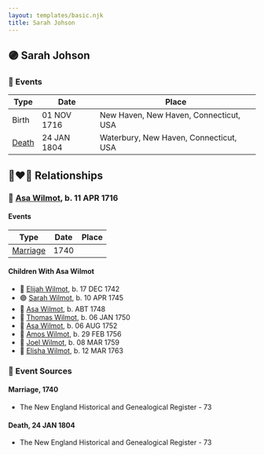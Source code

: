 ```yaml
---
layout: templates/basic.njk
title: Sarah Johson
---
```

## 🟣 Sarah Johson

### 📆 Events

Type | Date | Place
------ | ------ | ------
Birth | 01 NOV 1716 | New Haven, New Haven, Connecticut, USA
[Death](#event-event-4) | 24 JAN 1804 | Waterbury, New Haven, Connecticut, USA

## 👩‍❤️‍👨 Relationships

### 🔵 [Asa Wilmot](/people/1/15735504), b. 11 APR 1716

#### Events

Type | Date | Place
------ | ------ | ------
[Marriage](#event-family-0-event-0) | 1740 |
#### Children With Asa Wilmot
* 🔵 [Elijah Wilmot](/people/9/99050066), b. 17 DEC 1742
* 🟣 [Sarah Wilmot](/people/3/33582066), b. 10 APR 1745
* 🔵 [Asa Wilmot](/people/4/47117298), b. ABT 1748
* 🔵 [Thomas Wilmot](/people/4/47695656), b. 06 JAN 1750
* 🔵 [Asa Wilmot](/people/9/91393496), b. 06 AUG 1752
* 🔵 [Amos Wilmot](/people/3/34677049), b. 29 FEB 1756
* 🔵 [Joel Wilmot](/people/1/17310990), b. 08 MAR 1759
* 🔵 [Elisha Wilmot](/people/2/21177328), b. 12 MAR 1763
### 📰 Event Sources

#### <a id="event-family-0-event-0"></a> Marriage, 1740
* The New England Historical and Genealogical Register  - 73

#### <a id="event-event-4"></a> Death, 24 JAN 1804
* The New England Historical and Genealogical Register  - 73